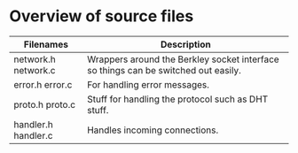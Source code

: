 # Overview of source files

| Filenames | Description |
|----------|-------------|
| network.h network.c | Wrappers around the Berkley socket interface so things can be switched out easily. |
| error.h error.c | For handling error messages. |
| proto.h proto.c | Stuff for handling the protocol such as DHT stuff. |
| handler.h handler.c | Handles incoming connections. |
